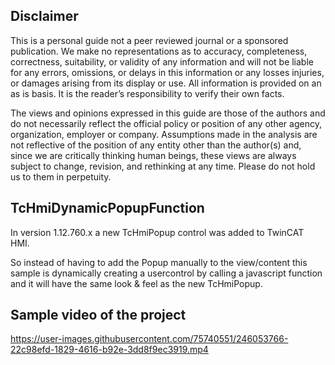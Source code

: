 ## Disclaimer
This is a personal guide not a peer reviewed journal or a sponsored publication. We make
no representations as to accuracy, completeness, correctness, suitability, or validity of any
information and will not be liable for any errors, omissions, or delays in this information or any
losses injuries, or damages arising from its display or use. All information is provided on an as
is basis. It is the reader’s responsibility to verify their own facts.

The views and opinions expressed in this guide are those of the authors and do not
necessarily reflect the official policy or position of any other agency, organization, employer or
company. Assumptions made in the analysis are not reflective of the position of any entity
other than the author(s) and, since we are critically thinking human beings, these views are
always subject to change, revision, and rethinking at any time. Please do not hold us to them
in perpetuity.

## TcHmiDynamicPopupFunction
In version 1.12.760.x a new TcHmiPopup control was added to TwinCAT HMI. 

So instead of having to add the Popup manually to the view/content this sample is dynamically creating a usercontrol by calling a javascript function and it will have the same look & feel as the new TcHmiPopup. 

## Sample video of the project

https://user-images.githubusercontent.com/75740551/246053766-22c98efd-1829-4616-b92e-3dd8f9ec3919.mp4

